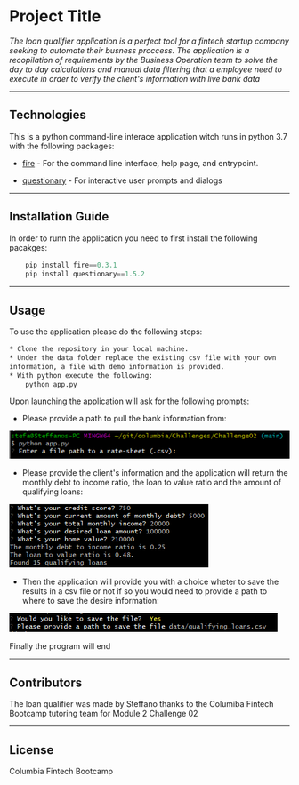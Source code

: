 # Project Title
*The loan qualifier application is a perfect tool for a fintech startup company seeking to automate their busness proccess. The application is a recopilation of requirements by the Business Operation team to solve the day to day calculations and manual data filtering that a employee need to execute in order to verify the client's information with live bank data*

---

## Technologies

This is a python command-line interace application witch runs in python 3.7 with the following packages:

* [fire](https://github.com/google/python-fire) - For the command line interface, help page, and entrypoint.

* [questionary](https://github.com/tmbo/questionary) - For interactive user prompts and dialogs

---

## Installation Guide

In order to runn the application you need to first install the following pacakges:

```python
    pip install fire==0.3.1
    pip install questionary==1.5.2
```

---

## Usage

To use the application please do the following steps:

```
* Clone the repository in your local machine.
* Under the data folder replace the existing csv file with your own information, a file with demo information is provided.
* With python execute the following:
    python app.py
```
Upon launching the application will ask for the following prompts:

* Please provide a path to pull the bank information from:

![Data Path Prompt](images/data_path.png)

* Please provide the client's information and the application will return the monthly debt to income ratio, the loan to value ratio and the amount of qualifying loans:

![Client information with results](images/clients_info.png)

* Then the application will provide you with a choice wheter to save the results in a csv file or not if so you would need to provide a path to where to save the desire information:

![Save a csv file or not?](images/save_results.png)

Finally the program will end

---

## Contributors

The loan qualifier was made by Steffano thanks to the Columiba Fintech Bootcamp tutoring team for Module 2 Challenge 02

---

## License

Columbia Fintech Bootcamp
